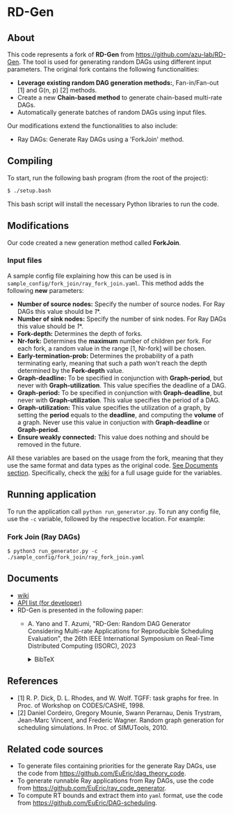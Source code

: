 # RD-Gen

## About
This code represents a fork of **RD-Gen** from https://github.com/azu-lab/RD-Gen. The tool is used for generating random DAGs using different input parameters. The original fork contains the following functionalities:
- **Leverage existing random DAG generation methods:**, Fan-in/Fan-out [1] and G(n, p) [2] methods.
- Create a new **Chain-based method** to generate chain-based multi-rate DAGs.
- Automatically generate batches of random DAGs using input files.

Our modifications extend the functionalities to also include:
- Ray DAGs: Generate Ray DAGs using a 'ForkJoin' method.

## Compiling
To start, run the following bash program (from the root of the project):
```bash
$ ./setup.bash
```

This bash script will install the necessary Python libraries to run the code.

## Modifications

Our code created a new generation method called **ForkJoin**.
### Input files

A sample config file explaining how this can be used is in `sample_config/fork_join/ray_fork_join.yaml`. This method adds the following **new** parameters:
- **Number of source nodes:** Specify the number of source nodes. For Ray DAGs this value should be *1**.
- **Number of sink nodes:** Specify the number of sink nodes. For Ray DAGs this value should be *1**.
- **Fork-depth:** Determines the depth of forks.
- **Nr-fork:** Determines the **maximum** number of children per fork. For each fork, a random value in the range [1, Nr-fork] will be chosen.
- **Early-termination-prob:** Determines the probability of a path terminating early, meaning that such a path won't reach the depth determined by the **Fork-depth** value.
- **Graph-deadline:** To be specified in conjunction with **Graph-period**, but never with **Graph-utilization**. This value specifies the deadline of a DAG.
- **Graph-period:** To be specified in conjunction with **Graph-deadline**, but never with **Graph-utilization**. This value specifies the period of a DAG.
- **Graph-utilization:** This value specifies the utilization of a graph, by setting the **period** equals to the **deadline**, and computing the **volume** of a graph. Never use this value in conjuction with **Graph-deadline** or **Graph-period**.
- **Ensure weakly connected:** This value does nothing and should be removed in the future.

All these variables are based on the usage from the fork, meaning that they use the same format and data types as the original code. [See Documents section](#documents). Specifically, check the [wiki](https://github.com/azu-lab/RD-Gen/wiki) for a full usage guide for the variables.




## Running application

To run the application call `python run_generator.py`.
To run any config file, use the `-c` variable, followed by the respective location. For example:


### Fork Join (Ray DAGs)
`$ python3 run_generator.py -c ./sample_config/fork_join/ray_fork_join.yaml`

## Documents
- [wiki](https://github.com/azu-lab/RD-Gen/wiki)
- [API list (for developer)](https://azu-lab.github.io/RD-Gen/)
- RD-Gen is presented in the following paper:
  - A. Yano and T. Azumi, "RD-Gen: Random DAG Generator Considering Multi-rate Applications for Reproducible Scheduling Evaluation", the 26th IEEE International Symposium on Real-Time Distributed Computing (ISORC), 2023
  
    <details>
    <summary>BibTeX</summary>

    ```bibtex
    @inproceedings{RD-Gen,
      title={{RD-Gen}: Random {DAG} Generator Considering Multi-rate Applications for Reproducible Scheduling Evaluation},
      author={Atsushi, Yano and Takuya, Azumi},
      booktitle={Proceedings of the 26th IEEE International Symposium on Real-Time Distributed Computing (ISORC)},
      year={2023},
      organization={IEEE}
    }
    ```

    </details>

## References
- [1] R. P. Dick, D. L. Rhodes, and W. Wolf. TGFF: task graphs for free. In Proc. of Workshop on CODES/CASHE, 1998.
- [2] Daniel Cordeiro, Gregory Mounie, Swann Perarnau, Denis Trystram, Jean-Marc Vincent, and Frederic Wagner. Random graph generation for scheduling simulations. In Proc. of SIMUTools, 2010.

## Related code sources

- To generate files containing priorities for the generate Ray DAGs, use the code from https://github.com/EuEric/dag_theory_code.
- To generate runnable Ray applications from Ray DAGs, use the code from https://github.com/EuEric/ray_code_generator.
- To compute RT bounds and extract them into `yaml` format, use the code from https://github.com/EuEric/DAG-scheduling.

